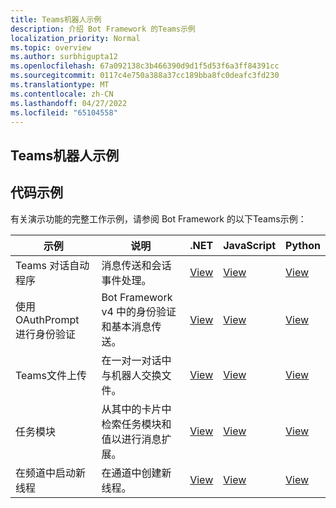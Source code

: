 ```yaml
---
title: Teams机器人示例
description: 介绍 Bot Framework 的Teams示例
localization_priority: Normal
ms.topic: overview
ms.author: surbhigupta12
ms.openlocfilehash: 67a092138c3b466390d9d1f5d53f6a3ff84391cc
ms.sourcegitcommit: 0117c4e750a388a37cc189bba8fc0deafc3fd230
ms.translationtype: MT
ms.contentlocale: zh-CN
ms.lasthandoff: 04/27/2022
ms.locfileid: "65104558"
---
```

## <a name="teams-bot-samples"></a>Teams机器人示例

## <a name="code-sample"></a>代码示例

有关演示功能的完整工作示例，请参阅 Bot Framework 的以下Teams示例：

| **示例** | **说明** | **.NET** | **JavaScript** | **Python** |
|--------|------------- |---|---|---|
| Teams 对话自动程序 | 消息传送和会话事件处理。 | [View](https://github.com/microsoft/BotBuilder-Samples/tree/master/samples/csharp_dotnetcore/57.teams-conversation-bot)| [View](https://github.com/microsoft/BotBuilder-Samples/tree/master/samples/javascript_nodejs/57.teams-conversation-bot)| [View](https://github.com/microsoft/BotBuilder-Samples/tree/master/samples/python/57.teams-conversation-bot) |
| 使用 OAuthPrompt 进行身份验证| Bot Framework v4 中的身份验证和基本消息传送。 | [View](https://github.com/microsoft/BotBuilder-Samples/tree/master/samples/csharp_dotnetcore/46.teams-auth)| [View](https://github.com/microsoft/BotBuilder-Samples/tree/master/samples/javascript_nodejs/46.teams-auth)| [View](https://github.com/microsoft/BotBuilder-Samples/tree/master/samples/python/46.teams-auth) |
|Teams文件上传 | 在一对一对话中与机器人交换文件。 | [View](https://github.com/microsoft/BotBuilder-Samples/tree/master/samples/csharp_dotnetcore/56.teams-file-upload) | [View](https://github.com/microsoft/BotBuilder-Samples/tree/master/samples/javascript_nodejs/56.teams-file-upload) | [View](https://github.com/microsoft/BotBuilder-Samples/tree/master/samples/python/56.teams-file-upload) |
| 任务模块 | 从其中的卡片中检索任务模块和值以进行消息扩展。 | [View](https://github.com/microsoft/BotBuilder-Samples/tree/main/samples/csharp_dotnetcore/54.teams-task-module) | [View](https://github.com/microsoft/BotBuilder-Samples/tree/main/samples/javascript_nodejs/54.teams-task-module) | [View](https://github.com/microsoft/BotBuilder-Samples/tree/main/samples/python/54.teams-task-module) |
| 在频道中启动新线程 | 在通道中创建新线程。 | [View](https://github.com/microsoft/BotBuilder-Samples/tree/main/samples/csharp_dotnetcore/58.teams-start-new-thread-in-channel) | [View](https://github.com/microsoft/BotBuilder-Samples/tree/main/samples/javascript_nodejs/58.teams-start-new-thread-in-channel) | [View](https://github.com/microsoft/BotBuilder-Samples/tree/main/samples/python/58.teams-start-thread-in-channel) |
